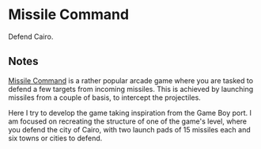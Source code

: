 # Missile Command

Defend Cairo.

## Notes

[Missile Command](https://en.wikipedia.org/wiki/Missile_Command) is a rather popular arcade game where you are tasked to defend a few targets from incoming missiles. This is achieved by launching missiles from a couple of basis, to intercept the projectiles.

Here I try to develop the game taking inspiration from the Game Boy port. I am focused on recreating the structure of one of the game's level, where you defend the city of Cairo, with two launch pads of 15 missiles each and six towns or cities to defend.
